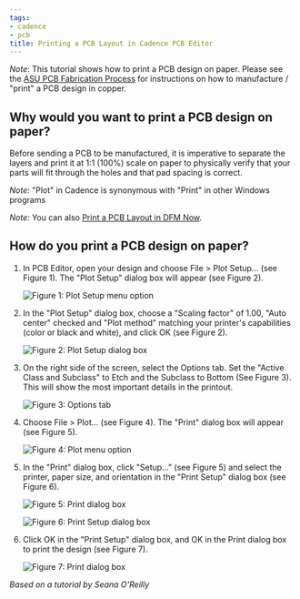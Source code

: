 ```yaml
---
tags:
- cadence
- pcb
title: Printing a PCB Layout in Cadence PCB Editor
---
```


*Note*: This tutorial shows how to print a PCB design on paper. Please see the [ASU PCB Fabrication Process](asu-pcb-fabrication-process.html) for instructions on how to manufacture / "print" a PCB design in copper.

## Why would you want to print a PCB design on paper?

Before sending a PCB to be manufactured, it is imperative to separate the layers and print it at 1:1 (100%) scale on paper to physically verify that your parts will fit through the holes and that pad spacing is correct.

*Note:* "Plot" in Cadence is synonymous with "Print" in other Windows programs

*Note:* You can also [Print a PCB Layout in DFM Now](printing-a-pcb-design-in-dfm-now.html).

## How do you print a PCB design on paper?

1.  In PCB Editor, open your design and choose File > Plot Setup... (see Figure 1). The "Plot Setup" dialog box will appear (see Figure 2).

    ![Figure 1: Plot Setup menu option](/larger/image0206.png)

2.  In the "Plot Setup" dialog box, choose a "Scaling factor" of 1.00, "Auto center" checked and "Plot method" matching your printer's capabilities (color or black and white), and click OK (see Figure 2).

    ![Figure 2: Plot Setup dialog box](/larger/image0207.png)

3.  On the right side of the screen, select the Options tab. Set the "Active Class and Subclass" to Etch and the Subclass to Bottom (See Figure 3). This will show the most important details in the printout.

    ![Figure 3: Options tab](/larger/image0208.png)

4.  Choose File > Plot... (see Figure 4). The "Print" dialog box will appear (see Figure 5).

    ![Figure 4: Plot menu option](/larger/image0209.png)

5.  In the "Print" dialog box, click "Setup..." (see Figure 5) and select the printer, paper size, and orientation in the "Print Setup" dialog box (see Figure 6).

    ![Figure 5: Print dialog box](/larger/image0210.png)

    ![Figure 6: Print Setup dialog box](/larger/image0211.png)
  
6.  Click OK in the "Print Setup" dialog box, and OK in the Print dialog box to print the design (see Figure 7).

    ![Figure 7: Print dialog box](/larger/image0212.png)
                            
  
*Based on a tutorial by Seana O'Reilly*
